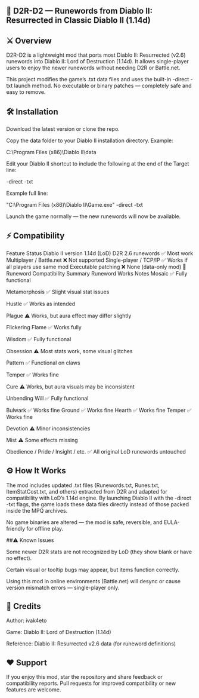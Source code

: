 ## 🧩 D2R-D2 — Runewords from Diablo II: Resurrected in Classic Diablo II (1.14d)

## ⚔️ Overview

D2R-D2 is a lightweight mod that ports most Diablo II: Resurrected (v2.6) runewords into Diablo II: Lord of Destruction (1.14d).
It allows single-player users to enjoy the newer runewords without needing D2R or Battle.net.

This project modifies the game’s .txt data files and uses the built-in -direct -txt launch method.
No executable or binary patches — completely safe and easy to remove.

## 🛠️ Installation

Download the latest version or clone the repo.

Copy the data folder to your Diablo II installation directory.
Example:

C:\Program Files (x86)\Diablo II\data


Edit your Diablo II shortcut to include the following at the end of the Target line:

-direct -txt


Example full line:

"C:\Program Files (x86)\Diablo II\Game.exe" -direct -txt


Launch the game normally — the new runewords will now be available.

## ⚡ Compatibility
Feature	Status
Diablo II version	1.14d (LoD)
D2R 2.6 runewords	✅ Most work
Multiplayer / Battle.net	❌ Not supported
Single-player / TCP/IP	✅ Works if all players use same mod
Executable patching	❌ None (data-only mod)
💎 Runeword Compatibility Summary
Runeword	Works	Notes
Mosaic	✅	Fully functional

Metamorphosis	✅	Slight visual stat issues

Hustle	✅	Works as intended

Plague	⚠️	Works, but aura effect may differ slightly

Flickering Flame	✅	Works fully

Wisdom	✅	Fully functional

Obsession	⚠️	Most stats work, some visual glitches

Pattern	✅	Functional on claws

Temper	✅	Works fine

Cure	⚠️	Works, but aura visuals may be inconsistent

Unbending Will	✅	Fully functional

Bulwark	✅	Works fine
Ground	✅	Works fine
Hearth	✅	Works fine
Temper	✅	Works fine

Devotion	⚠️	Minor inconsistencies

Mist	⚠️	Some effects missing

Obedience / Pride / Insight / etc.	✅	All original LoD runewords untouched

## ⚙️ How It Works

The mod includes updated .txt files (Runewords.txt, Runes.txt, ItemStatCost.txt, and others) extracted from D2R and adapted for compatibility with LoD’s 1.14d engine.
By launching Diablo II with the -direct -txt flags, the game loads these data files directly instead of those packed inside the MPQ archives.

No game binaries are altered — the mod is safe, reversible, and EULA-friendly for offline play.

##⚠️ Known Issues

Some newer D2R stats are not recognized by LoD (they show blank or have no effect).

Certain visual or tooltip bugs may appear, but items function correctly.

Using this mod in online environments (Battle.net) will desync or cause version mismatch errors — single-player only.

## 💬 Credits

Author: ivak4eto

Game: Diablo II: Lord of Destruction (1.14d)

Reference: Diablo II: Resurrected v2.6 data (for runeword definitions)

## ❤️ Support

If you enjoy this mod, star the repository and share feedback or compatibility reports.
Pull requests for improved compatibility or new features are welcome.
